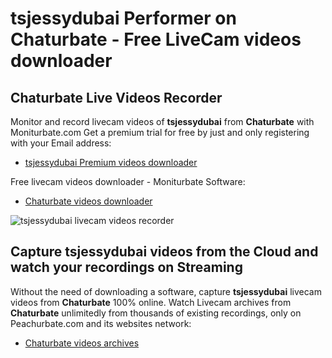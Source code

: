 # tsjessydubai Performer on Chaturbate - Free LiveCam videos downloader

## Chaturbate Live Videos Recorder

Monitor and record livecam videos of **tsjessydubai** from **Chaturbate** with Moniturbate.com
Get a premium trial for free by just and only registering with your Email address:
* [tsjessydubai Premium videos downloader](https://moniturbate.com/request-demo-licence-key.html)

Free livecam videos downloader - Moniturbate Software:
* [Chaturbate videos downloader](https://moniturbate.com/moniturbate-download-software.html)

![tsjessydubai livecam videos recorder](https://peachurnet.com/templates/moniturbate-software.png)


## Capture tsjessydubai videos from the Cloud and watch your recordings on Streaming

Without the need of downloading a software, capture **tsjessydubai** livecam videos from **Chaturbate** 100% online.
Watch Livecam archives from **Chaturbate** unlimitedly from thousands of existing recordings, only on Peachurbate.com and its websites network:
* [Chaturbate videos archives](https://peachurnet.com/)